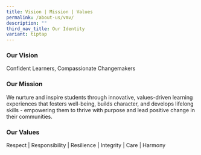 ```yaml
---
title: Vision | Mission | Values
permalink: /about-us/vmv/
description: ""
third_nav_title: Our Identity
variant: tiptap
---
```

<h3>Our Vision</h3>
<p>Confident Learners, Compassionate Changemakers</p>
<p></p>
<h3>Our Mission</h3>
<p>We nurture and inspire students through innovative, values-driven learning
experiences that fosters well-being, builds character, and develops lifelong
skills - empowering them to thrive with purpose and lead positive change
in their communities.</p>
<p></p>
<h3>Our Values</h3>
<p>Respect | Responsibility | Resilience | Integrity | Care | Harmony</p>